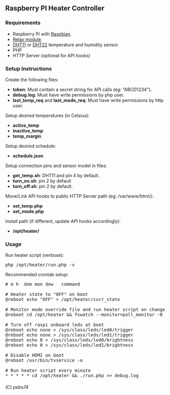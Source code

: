 ## Raspberry PI Heater Controller

### Requirements

- Raspberry PI with [Raspbian](https://www.raspberrypi.org/downloads/raspbian/).
- [Relay module](https://www.amazon.com/-/es/jbtek-canales-Module-Arduino-Raspberry/dp/B00KTEN3TM/ref=sr_1_6).
- [DHT11](https://www.amazon.com/-/es/hiletgo-temperatura-humedad-Arduino-2560-AVR/dp/B01DKC2GQ0/ref=sr_1_4) or [DHT22](https://www.amazon.com/-/es/AM2302-Digital-temperatura-SHT11-SHT15-para-electr%C3%B3nico-pr%C3%A1ctica/dp/B0795F19W6/ref=sr_1_4?__mk_es_US=%C3%85M%C3%85%C5%BD%C3%95%C3%91&keywords=dht22&qid=1577780099&sr=8-4) temperature and humidity sensor.
- PHP
- HTTP Server (optional for API hooks)

### Setup Instructions

Create the following files:

- **token**: Must contain a secret string for API calls (eg: "ABCD1234").
- **debug.log**: Must have write permissions by php user.
- **last_temp_req** and **last_mode_req**: Must have write permissions by http user.
 
Setup desired temperatures (in Celsius):

 - **active_temp**
 - **inactive_temp**
 - **temp_margin**

Setup desired schedule:

 - **schedule.json**
 
Setup connection pins and sensor model in files:

 - **get_temp.sh**: DHT11 and pin 4 by default.
 - **turn_on.sh**: pin 2 by default
 - **turn_off.sh**: pin 2 by default.

Move/Link API hooks to public HTTP Server path (eg: /var/www/html/):

 - **set_temp.php**
 - **set_mode.php**
 
Install path (if different, update API hooks accordingly):

 - **/opt/heater/**

### Usage

Run heater script (verbose):

<pre>php /opt/heater/run.php -v</pre>

Recommended crontab setup:

<pre>
# m h  dom mon dow   command

# Heater state to "OFF" on boot
@reboot echo "OFF" > /opt/heater/curr_state

# Monitor mode override file and run heater script on changes
@reboot cd /opt/heater && fswatch --monitor=poll_monitor -0 mode | xargs -0 -I {} bash -c './run.php >> debug.log'

# Turn off raspi onboard leds at boot
@reboot echo none > /sys/class/leds/led0/trigger
@reboot echo none > /sys/class/leds/led1/trigger
@reboot echo 0 > /sys/class/leds/led0/brightness
@reboot echo 0 > /sys/class/leds/led1/brightness

# Disable HDMI on boot
@reboot /usr/bin/tvservice -o

# Run heater script every minute
* * * * * cd /opt/heater && ./run.php >> debug.log
</pre>
 
 
###### (C) pebs74
